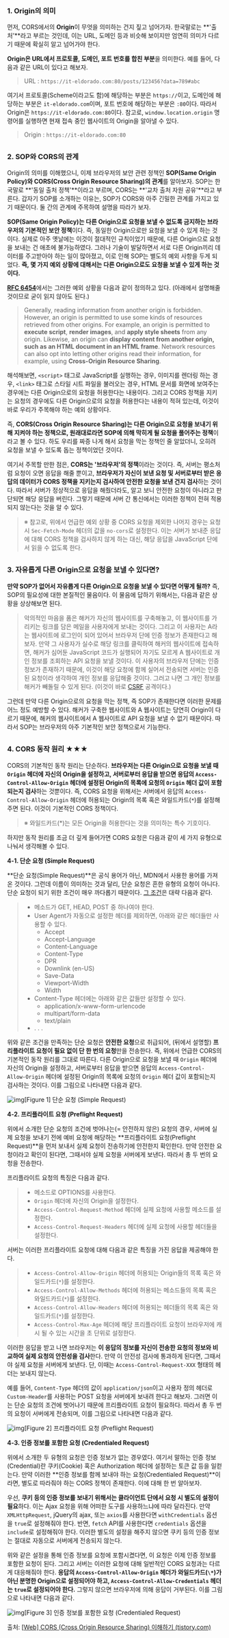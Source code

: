 ### **1. Origin의 의미**

먼저, CORS에서의 **Origin**이 무엇을 의미하는 건지 짚고 넘어가자. 한국말로는 **'출처'**라고 부르는 것인데, 이는 URL, 도메인 등과 비슷해 보이지만 엄연히 의미가 다르기 때문에 확실히 알고 넘어가야 한다.

 

**Origin은 URL에서 프로토콜, 도메인, 포트 번호를 합친 부분**을 의미한다. 예를 들어, 다음과 같은 URL이 있다고 해보자.

> URL : `https://it-eldorado.com:80/posts/123456?data=789#abc`

 

여기서 프로토콜(Scheme이라고도 함)에 해당하는 부분은 `https://`이고, 도메인에 해당하는 부분은 `it-eldorado.com`이며, 포트 번호에 해당하는 부분은 `:80`이다. 따라서 Origin은 `https://it-eldorado.com:80`이다. 참고로, `window.location.origin` 명령어를 실행하면 현재 접속 중인 웹사이트의 Origin을 알아낼 수 있다.

> Origin : `https://it-eldorado.com:80`

##  

### **2. SOP와 CORS의 관계**

Origin의 의미를 이해했으니, 이제 브라우저의 보안 관련 정책인 **SOP(Same Origin Policy)와 CORS(Cross Origin Resource Sharing)의 관계**를 알아보자. SOP는 한국말로 **'동일 출처 정책'**이라고 부르며, CORS는 **'교차 출처 자원 공유'**라고 부른다. 갑자기 SOP를 소개하는 이유는, SOP가 CORS와 아주 긴밀한 관계를 가지고 있기 때문이다. 둘 간의 관계에 주목하여 설명을 따라가 보자.

 

**SOP(Same Origin Policy)는 다른 Origin으로 요청을 보낼 수 없도록 금지하는 브라우저의 기본적인 보안 정책**이다. 즉, 동일한 Origin으로만 요청을 보낼 수 있게 하는 것이다. 실제로 아주 옛날에는 이것이 절대적인 규칙이었기 때문에, 다른 Origin으로 요청을 보내는 건 애초에 불가능하였다. 그러나 기술이 발달하면서 서로 다른 Origin끼리 데이터를 주고받아야 하는 일이 많아졌고, 이로 인해 SOP는 별도의 예외 사항을 두게 되었다. **즉, 몇 가지 예외 상황에 대해서는 다른 Origin으로도 요청을 보낼 수 있게 하는 것이다.**

 

[**RFC 6454**](https://tools.ietf.org/html/rfc6454#section-3.4.2)에서는 그러한 예외 상황을 다음과 같이 정의하고 있다. (아래에서 설명해줄 것이므로 굳이 읽지 않아도 된다.)

> Generally, reading information from another origin is forbidden. However, an origin is permitted to use some kinds of resources retrieved from other origins. For example, an origin is permitted to **execute script**, **render images**, and **apply style sheets** from any origin. Likewise, an origin can **display content from another origin, such as an HTML document in an HTML frame**. Network resources can also opt into letting other origins read their information, for example, using **Cross-Origin Resource Sharing**.

 

해석해보면, `<script>` 태그로 JavaScript를 실행하는 경우, 이미지를 렌더링 하는 경우, `<link>` 태그로 스타일 시트 파일을 불러오는 경우, HTML 문서를 화면에 보여주는 경우에는 다른 Origin으로의 요청을 허용한다는 내용이다. 그리고 CORS 정책을 지키는 요청의 경우에도 다른 Origin으로의 요청을 허용한다는 내용이 적혀 있는데, 이것이 바로 우리가 주목해야 하는 예외 상황이다.

 

즉, **CORS(Cross Origin Resource Sharing)는 다른 Origin으로 요청을 보내기 위해 지켜야 하는 정책으로, 원래대로라면 SOP에 의해 막히게 될 요청을 풀어주는 정책**이라고 볼 수 있다. 하도 우리를 짜증 나게 해서 요청을 막는 정책인 줄 알았더니, 오히려 요청을 보낼 수 있도록 돕는 정책이었던 것이다.

 

여기서 주목할 만한 점은, **CORS는 '브라우저'의 정책**이라는 것이다. 즉, 서버는 평소처럼 요청이 오면 응답을 해줄 뿐이고, **브라우저가 자신이 보낸 요청 및 서버로부터 받은 응답의 데이터가 CORS 정책을 지키는지 검사하여 안전한 요청을 보낸 건지 검사**하는 것이다. 따라서 서버가 정상적으로 응답을 해줬더라도, 알고 보니 안전한 요청이 아니라고 판단되면 해당 응답을 버린다. 그렇기 때문에 서버 간 통신에서는 이러한 정책이 전혀 적용되지 않는다는 것을 알 수 있다.

> ※ 참고로, 위에서 언급한 예외 상황 중 CORS 요청을 제외한 나머지 경우는 요청 시 `Sec-Fetch-Mode` 헤더의 값을 `no-cors`로 설정한다. 이는 서버가 보내준 응답에 대해 CORS 정책을 검사하지 않게 하는 대신, 해당 응답을 JavaScript 단에서 읽을 수 없도록 한다.

##  

### **3. 자유롭게 다른 Origin으로 요청을 보낼 수 있다면?**

**만약 SOP가 없어서 자유롭게 다른 Origin으로 요청을 보낼 수 있다면 어떻게 될까?** 즉, SOP의 필요성에 대한 본질적인 물음이다. 이 물음에 답하기 위해서는, 다음과 같은 상황을 상상해보면 된다.

> 악의적인 마음을 품은 해커가 자신의 웹사이트를 구축해놓고, 이 웹사이트를 가리키는 링크를 담은 메일을 사용자에게 보내는 것이다. 그리고 이 사용자는 A라는 웹사이트에 로그인이 되어 있어서 브라우저 단에 인증 정보가 존재한다고 해보자. 만약 그 사용자가 실수로 해당 링크를 클릭하여 해커의 웹사이트에 접속하면, 해커가 심어둔 JavaScript 코드가 실행되어 자기도 모르게 A 웹사이트로 개인 정보를 조회하는 API 요청을 보낼 것이다. 이 사용자의 브라우저 단에는 인증 정보가 존재하기 때문에, 이것이 해당 요청에 함께 실어서 전송되면 서버는 인증된 요청이라 생각하여 개인 정보를 응답해줄 것이다. 그러고 나면 그 개인 정보를 해커가 빼돌릴 수 있게 된다. (이것이 바로 [CSRF](https://it-eldorado.tistory.com/10) 공격이다.)

 

그런데 만약 다른 Origin으로의 요청을 막는 정책, 즉 SOP가 존재한다면 이러한 문제를 어느 정도 예방할 수 있다. 해커가 구축한 웹사이트와 A 웹사이트는 당연히 Origin이 다르기 때문에, 해커의 웹사이트에서 A 웹사이트로 API 요청을 보낼 수 없기 때문이다. 따라서 SOP는 브라우저의 아주 기본적인 보안 정책으로서 기능한다.

##  

### **4. CORS 동작 원리 ★★★**

CORS의 기본적인 동작 원리는 단순하다. **브라우저는 다른 Origin으로 요청을 보낼 때 `Origin` 헤더에 자신의 Origin을 설정하고, 서버로부터 응답을 받으면 응답의 `Access-Control-Allow-Origin` 헤더에 설정된 Origin의 목록에 요청의 `Origin` 헤더 값이 포함되는지 검사**하는 것뿐이다. 즉, CORS 요청을 위해서는 서버에서 응답의 `Access-Control-Allow-Origin` 헤더에 허용되는 Origin의 목록 혹은 와일드카드(`*`)를 설정해주면 된다. 이것이 기본적인 CORS 정책이다.

> ※ 와일드카드(*)는 모든 Origin을 허용한다는 것을 의미하는 특수 기호이다.

 

하지만 동작 원리를 조금 더 깊게 들어가면 CORS 요청은 다음과 같이 세 가지 유형으로 나눠서 생각해볼 수 있다.

 

**4-1. 단순 요청 (Simple Request)**

**단순 요청(Simple Request)**은 공식 용어가 아닌, MDN에서 사용한 용어를 가져온 것이다. 그런데 이름이 의미하는 것과 달리, 단순 요청은 흔한 유형의 요청이 아니다. 단순 요청이 되기 위한 조건이 매우 까다롭기 때문이다. [그 조건](https://developer.mozilla.org/ko/docs/Web/HTTP/CORS#단순_요청simple_requests)은 대략 다음과 같다.

> - 메소드가 GET, HEAD, POST 중 하나여야 한다.
> - User Agent가 자동으로 설정한 헤더를 제외하면, 아래와 같은 헤더들만 사용할 수 있다.
>   - Accept
>   - Accept-Language
>   - Content-Language
>   - Content-Type
>   - DPR
>   - Downlink (en-US)
>   - Save-Data
>   - Viewport-Width
>   - Width
> - Content-Type 헤더에는 아래와 같은 값들만 설정할 수 있다.
>   - application/x-www-form-urlencode
>   - multipart/form-data
>   - text/plain
> - . . .

 

위와 같은 조건을 만족하는 단순 요청은 **안전한 요청**으로 취급되어, (뒤에서 설명할) **프리플라이트 요청이 필요 없이 단 한 번의 요청**만을 전송한다. 즉, 위에서 언급한 CORS의 기본적인 동작 원리를 그대로 따른다. 다른 Origin으로 요청을 보낼 때 `Origin` 헤더에 자신의 Origin을 설정하고, 서버로부터 응답을 받으면 응답의 `Access-Control-Allow-Origin` 헤더에 설정된 Origin의 목록에 요청의 `Origin` 헤더 값이 포함되는지 검사하는 것이다. 이를 그림으로 나타내면 다음과 같다.

 



![img](https://blog.kakaocdn.net/dn/qJIWX/btq9uAkfvPp/NP5Zvzmvr7MNdNxmRRkHC0/img.png)[Figure 1] 단순 요청 (Simple Request)



 

**4-2. 프리플라이트 요청 (Preflight Request)**

위에서 소개한 단순 요청의 조건에 벗어나는(= 안전하지 않은) 요청의 경우, 서버에 실제 요청을 보내기 전에 예비 요청에 해당하는 **프리플라이트 요청(Preflight Request)**을 먼저 보내서 실제 요청이 전송하기에 안전한지 확인한다. 만약 안전한 요청이라고 확인이 된다면, 그때서야 실제 요청을 서버에게 보낸다. 따라서 총 두 번의 요청을 전송한다.

 

프리플라이트 요청의 특징은 다음과 같다.

> - 메소드로 OPTIONS를 사용한다.
> - `Origin` 헤더에 자신의 Origin을 설정한다.
> - `Access-Control-Request-Method` 헤더에 실제 요청에 사용할 메소드를 설정한다.
> - `Access-Control-Request-Headers` 헤더에 실제 요청에 사용할 헤더들을 설정한다.

 

서버는 이러한 프리플라이트 요청에 대해 다음과 같은 특징을 가진 응답을 제공해야 한다.

> - `Access-Control-Allow-Origin` 헤더에 허용되는 Origin들의 목록 혹은 와일드카드(`*`)를 설정한다.
> - `Access-Control-Allow-Methods` 헤더에 허용되는 메소드들의 목록 혹은 와일드카드(`*`)를 설정한다.
> - `Access-Control-Allow-Headers` 헤더에 허용되는 헤더들의 목록 혹은 와일드카드(`*`)를 설정한다.
> - `Access-Control-Max-Age` 헤더에 해당 프리플라이트 요청이 브라우저에 캐시 될 수 있는 시간을 초 단위로 설정한다.

 

이러한 응답을 받고 나면 브라우저는 **이 응답의 정보를 자신이 전송한 요청의 정보와 비교하여 실제 요청의 안전성을 검사**한다. 만약 이 안전성 검사에 통과하게 된다면, 그때서야 실제 요청을 서버에게 보낸다. 단, 이때는 `Access-Control-Request-XXX` 형태의 헤더는 보내지 않는다.

 

예를 들어, `Content-Type` 헤더의 값이 `application/json`이고 사용자 정의 헤더로 `Custom-Header`를 사용하는 POST 요청을 서버에게 보내려 한다고 해보자. 그러면 이는 단순 요청의 조건에 벗어나기 때문에 프리플라이트 요청이 필요하다. 따라서 총 두 번의 요청이 서버에게 전송되며, 이를 그림으로 나타내면 다음과 같다.

 



![img](https://blog.kakaocdn.net/dn/pP42w/btq9kPRyADK/xNqcGxeMH1BYv9IWX1WqY1/img.png)[Figure 2] 프리플라이트 요청 (Preflight Request)



 

**4-3. 인증 정보를 포함한 요청 (Credentialed Request)**

위에서 소개한 두 유형의 요청은 인증 정보가 없는 경우였다. 여기서 말하는 인증 정보(Credential)란 쿠키(Cookie) 혹은 Authorization 헤더에 설정하는 토큰 값 등을 일컫는다. 만약 이러한 **인증 정보를 함께 보내야 하는 요청(Credentialed Request)**이라면, 별도로 따라줘야 하는 CORS 정책이 존재한다. 이에 대해 한 번 알아보자.

 

우선, **쿠키 등의 인증 정보를 보내기 위해서는 클라이언트 단에서 요청 시 별도의 설정이 필요**하다. 이는 Ajax 요청을 위해 어떠한 도구를 사용하느냐에 따라 달라진다. 만약 `XMLHttpRequest`, jQuery의 ajax, 또는 `axios`를 사용한다면 `withCredentials` 옵션을 `true`로 설정해줘야 한다. 반면, `fetch` API를 사용한다면 `credentials` 옵션을 `include`로 설정해줘야 한다. 이러한 별도의 설정을 해주지 않으면 쿠키 등의 인증 정보는 절대로 자동으로 서버에게 전송되지 않는다.

 

위와 같은 설정을 통해 인증 정보를 요청에 포함시켰다면, 이 요청은 이제 인증 정보를 포함한 요청이 된다. 그리고 서버는 이러한 요청에 대해 일반적인 CORS 요청과는 다르게 대응해줘야 한다. **응답의 `Access-Control-Allow-Origin` 헤더가 와일드카드(`\*`)가 아닌 분명한 Origin으로 설정되어야 하고, `Access-Control-Allow-Credentials` 헤더는 `true`로 설정되어야 한다.** 그렇지 않으면 브라우저에 의해 응답이 거부된다. 이를 그림으로 나타내면 다음과 같다.

 



![img](https://blog.kakaocdn.net/dn/dc3FOn/btq9pCp5eBt/B1LImhUewiWv9tCiuR2UU1/img.png)[Figure 3] 인증 정보를 포함한 요청 (Credentialed Request)



출처: [[Web\] CORS (Cross Origin Resource Sharing) 이해하기 (tistory.com)](https://it-eldorado.tistory.com/163)